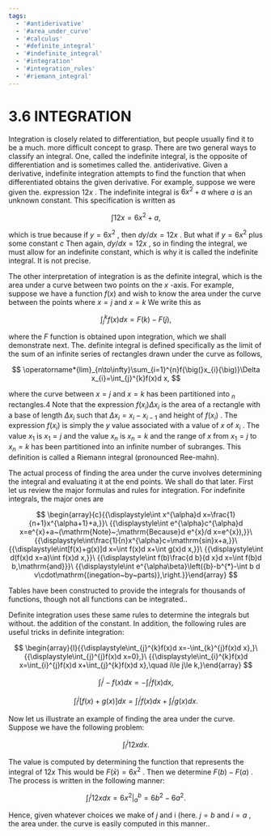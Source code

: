 ```yaml
---
tags:
  - '#antiderivative'
  - '#area_under_curve'
  - '#calculus'
  - '#definite_integral'
  - '#indefinite_integral'
  - '#integration'
  - '#integration_rules'
  - '#riemann_integral'
---
```

# 3.6 INTEGRATION

Integration is closely related to differentiation, but people usually find it to be a much. more difficult concept to grasp. There are two general ways to classify an integral. One, called the indefinite integral, is the opposite of differentiation and is sometimes called the. antiderivative. Given a derivative, indefinite integration attempts to find the function that when differentiated obtains the given derivative. For example, suppose we were given the. expression $12x$ . The indefinite integral is $6x^{2}+a$ where $a$ is an unknown constant. This specification is written as

$$
\int12x=6x^{2}+a,
$$

which is true because if $y=6x^{2}$ , then ${d y}/{d x}=12x$ . But what if $y=6x^{2}$ plus some constant $c$ Then again, ${d y}/{d x}=12x$ , so in finding the integral, we must allow for an indefinite constant, which is why it is called the indefinite integral. It is not precise.

The other interpretation of integration is as the definite integral, which is the area under a curve between two points on the $x$ -axis. For example, suppose we have a function $f(x)$ and wish to know the area under the curve between the points where $x=j$ and $x=k$ We write this as

$$
\int_{j}^{k}f(x)d x=F\left(k\right)-F(j),
$$

where the $F$ function is obtained upon integration, which we shall demonstrate next. The. definite integral is defined specifically as the limit of the sum of an infinite series of rectangles drawn under the curve as follows,

$$
\operatorname*{lim}_{n\to\infty}\sum_{i=1}^{n}f{\big(}x_{i}{\big)}\Delta x_{i}=\int_{j}^{k}f(x)d x,
$$

where the curve between $x=j$ and $x=k$ has been partitioned into $_n$ rectangles.4 Note that the expression $f(x_{i})\Delta x_{i}$ is the area of a rectangle with a base of length $\Delta x_{i}$ such that $\Delta x_{i}=x_{i}-x_{i-1}$ and height of $f(x_{i})$ . The expression $f(x_{i})$ is simply the $y$ value associated with a value of $x$ of $x_{i}$ . The value $x_{1}$ is $x_{1}=j$ and the value $x_{n}$ is $x_{n}=k$ and the range of $x$ from $x_{1}=j$ to $x_{n}=k$ has been partitioned into an infinite number of subranges. This definition is called a Riemann integral (pronounced Ree-mahn).

The actual process of finding the area under the curve involves determining the integral and evaluating it at the end points. We shall do that later. First let us review the major formulas and rules for integration. For indefinite integrals, the major ones are

$$
\begin{array}{c}{{\displaystyle\int x^{\alpha}d x=\frac{1}{n+1}x^{\alpha+1}+a,}}\ {{\displaystyle\int e^{\alpha}c^{\alpha}d x=e^{x}+a~(\mathrm{Note}~;\mathrm{Because}d e^{x}/d x=e^{x}),}}\ {{\displaystyle\int\frac{1}{n}x^{\alpha}c=\mathrm{sin}x+a,}}\ {{\displaystyle\int[f(x)+g(x)]d x=\int f(x)d x+\int g(x)d x,}}\ {{\displaystyle\int d(f(x)d x=a)\int f(x)d x,}}\ {{\displaystyle\int f(b)\frac{d b}{d x}d x=\int f(b)d b,\mathrm{and}}}\ {{\displaystyle\int e^{\alpha\beta}\left({b}-b^{*}-\int b d v\cdot\mathrm{(inegation~by~parts)},\right.}}\end{array}
$$

Tables have been constructed to provide the integrals for thousands of functions, though not all functions can be integrated..

Definite integration uses these same rules to determine the integrals but without. the addition of the constant. In addition, the following rules are useful tricks in definite integration:

$$
\begin{array}{l}{{\displaystyle\int_{j}^{k}f(x)d x=-\int_{k}^{j}f(x)d x},}\ {{\displaystyle\int_{j}^{j}f(x)d x=0},}\ {{\displaystyle\int_{i}^{k}f(x)d x=\int_{i}^{j}f(x)d x+\int_{j}^{k}f(x)d x},\quad i\le j\le k,}\end{array}
$$

$$
\int_{i}^{j}-f(x)d x=-\int_{i}^{j}f(x)d x,
$$

$$
\int_{i}^{j}{\big[}f(x)+g(x){\big]}d x=\int_{i}^{j}f(x)d x+\int_{i}^{j}g(x)d x.
$$

Now let us illustrate an example of finding the area under the curve. Suppose we have the following problem:

$$
\int_{i}^{j}12x d x.
$$

The value is computed by determining the function that represents the integral of $12x$ This would be $F(\bar{x})=6x^{2}$ . Then we determine $F(b)-F(a)$ . The process is written in the following manner:

$$
\int_{i}^{j}12x d x=\left.6x^{2}\right|_{a}^{b}=6b^{2}-6a^{2}.
$$

Hence, given whatever choices we make of $j$ and i (here. $j=b$ and $i=a$ , the area under.
the curve is easily computed in this manner..
